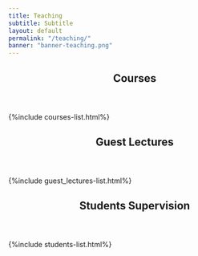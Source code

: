 ```yaml
---
title: Teaching
subtitle: Subtitle
layout: default
permalink: "/teaching/"
banner: "banner-teaching.png"
---
```


<section class="teaching-list">
	<header class="major"><h2>Courses</h2></header>
	{%include courses-list.html%}
</section>

<section class="guest_lectures-list">
	<header class="major"><h2>Guest Lectures</h2></header>
	{%include guest_lectures-list.html%}
</section>

<section class="students-list">
	<header class="major"><h2>Students Supervision</h2></header>
	{%include students-list.html%}
	
</section>


